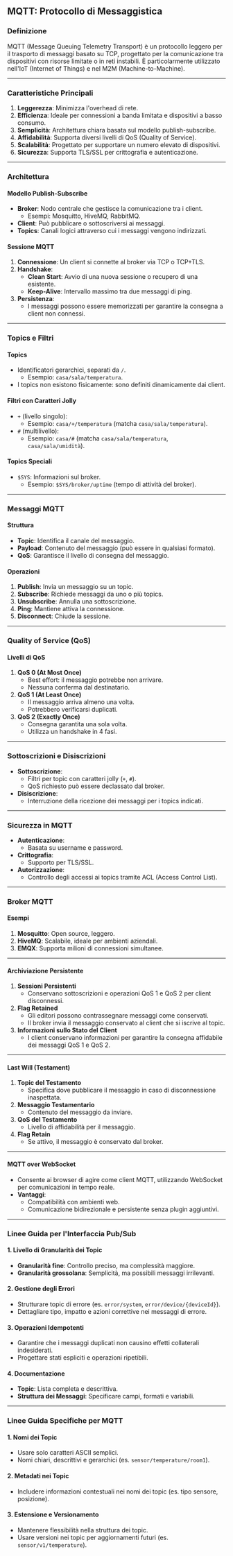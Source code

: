 ## **MQTT: Protocollo di Messaggistica**

### **Definizione**

MQTT (Message Queuing Telemetry Transport) è un protocollo leggero per il trasporto di messaggi basato su TCP, progettato per la comunicazione tra dispositivi con risorse limitate o in reti instabili. È particolarmente utilizzato nell'IoT (Internet of Things) e nel M2M (Machine-to-Machine).

---

### **Caratteristiche Principali**

1. **Leggerezza**: Minimizza l'overhead di rete.
2. **Efficienza**: Ideale per connessioni a banda limitata e dispositivi a basso consumo.
3. **Semplicità**: Architettura chiara basata sul modello publish-subscribe.
4. **Affidabilità**: Supporta diversi livelli di QoS (Quality of Service).
5. **Scalabilità**: Progettato per supportare un numero elevato di dispositivi.
6. **Sicurezza**: Supporta TLS/SSL per crittografia e autenticazione.

---

### **Architettura**

#### **Modello Publish-Subscribe**

- **Broker**: Nodo centrale che gestisce la comunicazione tra i client.
  - Esempi: Mosquitto, HiveMQ, RabbitMQ.
- **Client**: Può pubblicare o sottoscriversi ai messaggi.
- **Topics**: Canali logici attraverso cui i messaggi vengono indirizzati.

#### **Sessione MQTT**

1. **Connessione**: Un client si connette al broker via TCP o TCP+TLS.
2. **Handshake**:
   - **Clean Start**: Avvio di una nuova sessione o recupero di una esistente.
   - **Keep-Alive**: Intervallo massimo tra due messaggi di ping.
3. **Persistenza**:
   - I messaggi possono essere memorizzati per garantire la consegna a client non connessi.

---

### **Topics e Filtri**

#### **Topics**

- Identificatori gerarchici, separati da `/`.
  - Esempio: `casa/sala/temperatura`.
- I topics non esistono fisicamente: sono definiti dinamicamente dai client.

#### **Filtri con Caratteri Jolly**

- `+` (livello singolo):
  - Esempio: `casa/+/temperatura` (matcha `casa/sala/temperatura`).
- `#` (multilivello):
  - Esempio: `casa/#` (matcha `casa/sala/temperatura`, `casa/sala/umidità`).

#### **Topics Speciali**

- `$SYS`: Informazioni sul broker.
  - Esempio: `$SYS/broker/uptime` (tempo di attività del broker).

---

### **Messaggi MQTT**

#### **Struttura**

- **Topic**: Identifica il canale del messaggio.
- **Payload**: Contenuto del messaggio (può essere in qualsiasi formato).
- **QoS**: Garantisce il livello di consegna del messaggio.

#### **Operazioni**

1. **Publish**: Invia un messaggio su un topic.
2. **Subscribe**: Richiede messaggi da uno o più topics.
3. **Unsubscribe**: Annulla una sottoscrizione.
4. **Ping**: Mantiene attiva la connessione.
5. **Disconnect**: Chiude la sessione.

---

### **Quality of Service (QoS)**

#### **Livelli di QoS**

1. **QoS 0 (At Most Once)**
   - Best effort: il messaggio potrebbe non arrivare.
   - Nessuna conferma dal destinatario.
2. **QoS 1 (At Least Once)**
   - Il messaggio arriva almeno una volta.
   - Potrebbero verificarsi duplicati.
3. **QoS 2 (Exactly Once)**
   - Consegna garantita una sola volta.
   - Utilizza un handshake in 4 fasi.

---

### **Sottoscrizioni e Disiscrizioni**

- **Sottoscrizione**:
  - Filtri per topic con caratteri jolly (`+`, `#`).
  - QoS richiesto può essere declassato dal broker.
- **Disiscrizione**:
  - Interruzione della ricezione dei messaggi per i topics indicati.

---

### **Sicurezza in MQTT**

- **Autenticazione**:
  - Basata su username e password.
- **Crittografia**:
  - Supporto per TLS/SSL.
- **Autorizzazione**:
  - Controllo degli accessi ai topics tramite ACL (Access Control List).

---

### **Broker MQTT**

#### **Esempi**

1. **Mosquitto**: Open source, leggero.
2. **HiveMQ**: Scalabile, ideale per ambienti aziendali.
3. **EMQX**: Supporta milioni di connessioni simultanee.

---

#### **Archiviazione Persistente**

1. **Sessioni Persistenti**
   - Conservano sottoscrizioni e operazioni QoS 1 e QoS 2 per client disconnessi.
2. **Flag Retained**
   - Gli editori possono contrassegnare messaggi come conservati.
   - Il broker invia il messaggio conservato al client che si iscrive al topic.
3. **Informazioni sullo Stato del Client**
   - I client conservano informazioni per garantire la consegna affidabile dei messaggi QoS 1 e QoS 2.

---

#### **Last Will (Testament)**

1. **Topic del Testamento**
   - Specifica dove pubblicare il messaggio in caso di disconnessione inaspettata.
2. **Messaggio Testamentario**
   - Contenuto del messaggio da inviare.
3. **QoS del Testamento**
   - Livello di affidabilità per il messaggio.
4. **Flag Retain**
   - Se attivo, il messaggio è conservato dal broker.

---

#### **MQTT over WebSocket**

- Consente ai browser di agire come client MQTT, utilizzando WebSocket per comunicazioni in tempo reale.
- **Vantaggi**:
  - Compatibilità con ambienti web.
  - Comunicazione bidirezionale e persistente senza plugin aggiuntivi.

---

### **Linee Guida per l'Interfaccia Pub/Sub**

#### **1. Livello di Granularità dei Topic**

- **Granularità fine**: Controllo preciso, ma complessità maggiore.
- **Granularità grossolana**: Semplicità, ma possibili messaggi irrilevanti.

#### **2. Gestione degli Errori**

- Strutturare topic di errore (es. `error/system`, `error/device/{deviceId}`).
- Dettagliare tipo, impatto e azioni correttive nei messaggi di errore.

#### **3. Operazioni Idempotenti**

- Garantire che i messaggi duplicati non causino effetti collaterali indesiderati.
- Progettare stati espliciti e operazioni ripetibili.

#### **4. Documentazione**

- **Topic**: Lista completa e descrittiva.
- **Struttura dei Messaggi**: Specificare campi, formati e variabili.

---

### **Linee Guida Specifiche per MQTT**

#### **1. Nomi dei Topic**

- Usare solo caratteri ASCII semplici.
- Nomi chiari, descrittivi e gerarchici (es. `sensor/temperature/room1`).

#### **2. Metadati nei Topic**

- Includere informazioni contestuali nei nomi dei topic (es. tipo sensore, posizione).

#### **3. Estensione e Versionamento**

- Mantenere flessibilità nella struttura dei topic.
- Usare versioni nei topic per aggiornamenti futuri (es. `sensor/v1/temperature`).
